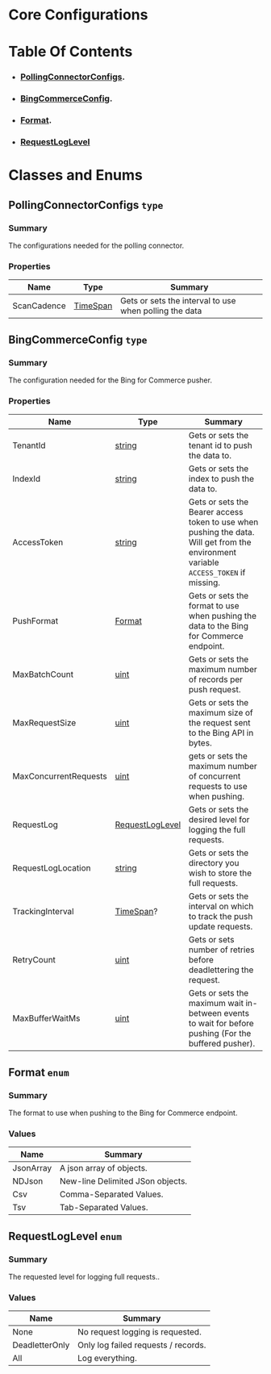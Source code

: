 # Core Configurations

# Table Of Contents

* ### [PollingConnectorConfigs](#pollingconnectorconfigs-type).
* ### [BingCommerceConfig](#bingcommerceconfig-type).
* ### [Format](#format-enum).
* ### [RequestLogLevel](#requestloglevel-enum)

# Classes and Enums

## PollingConnectorConfigs `type`

### Summary

The configurations needed for the polling connector.

### Properties

|Name|Type|Summary|
|----|---|-------|
|ScanCadence|[TimeSpan](https://docs.microsoft.com/en-us/dotnet/api/system.timespan)|Gets or sets the interval to use when polling the data|

## BingCommerceConfig `type`

### Summary

The configuration needed for the Bing for Commerce pusher.

### Properties

|Name|Type|Summary|
|----|---|-------|
|TenantId|[string](https://docs.microsoft.com/en-us/dotnet/api/system.string)|Gets or sets the tenant id to push the data to.|
|IndexId|[string](https://docs.microsoft.com/en-us/dotnet/api/system.string)|Gets or sets the index to push the data to.|
|AccessToken|[string](https://docs.microsoft.com/en-us/dotnet/api/system.string)|Gets or sets the Bearer access token to use when pushing the data. Will get from the environment variable `ACCESS_TOKEN` if missing.|
|PushFormat|[Format](#format-enum) |Gets or sets the format to use when pushing the data to the Bing for Commerce endpoint.|
|MaxBatchCount|[uint](https://docs.microsoft.com/en-us/dotnet/csharp/language-reference/builtin-types/integral-numeric-types)|Gets or sets the maximum number of records per push request.|
|MaxRequestSize|[uint](https://docs.microsoft.com/en-us/dotnet/csharp/language-reference/builtin-types/integral-numeric-types)|Gets or sets the maximum size of the request sent to the Bing API in bytes.|
|MaxConcurrentRequests|[uint](https://docs.microsoft.com/en-us/dotnet/csharp/language-reference/builtin-types/integral-numeric-types)|gets or sets the maximum number of concurrent requests to use when pushing.|
|RequestLog|[RequestLogLevel](#requestloglevel-enum) |Gets or sets the desired level for logging the full requests.|
|RequestLogLocation|[string](https://docs.microsoft.com/en-us/dotnet/api/system.string)|Gets or sets the directory you wish to store the full requests.|
|TrackingInterval|[TimeSpan](https://docs.microsoft.com/en-us/dotnet/api/system.timespan)?|Gets or sets the interval on which to track the push update requests.|
|RetryCount|[uint](https://docs.microsoft.com/en-us/dotnet/csharp/language-reference/builtin-types/integral-numeric-types)|Gets or sets number of retries before deadlettering the request.|
|MaxBufferWaitMs|[uint](https://docs.microsoft.com/en-us/dotnet/csharp/language-reference/builtin-types/integral-numeric-types)|Gets or sets the maximum wait in-between events to wait for before pushing (For the buffered pusher).|

## Format `enum`

### Summary

The format to use when pushing to the Bing for Commerce endpoint.

### Values

|Name|Summary|
|----|-------|
|JsonArray|A json array of objects.|
|NDJson|New-line Delimited JSon objects.|
|Csv|Comma-Separated Values.|
|Tsv|Tab-Separated Values.|

## RequestLogLevel `enum`

### Summary

The requested level for logging full requests..

### Values

|Name|Summary|
|----|-------|
|None|No request logging is requested.|
|DeadletterOnly|Only log failed requests / records.|
|All|Log everything.|
